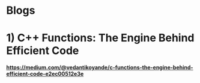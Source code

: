 # Blogs

# 1) **C++ Functions: The Engine Behind Efficient Code**
**https://medium.com/@vedantikoyande/c-functions-the-engine-behind-efficient-code-e2ec00512e3e**
